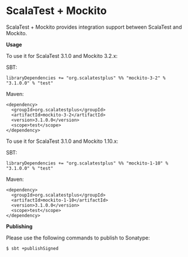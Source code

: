 # ScalaTest + Mockito
ScalaTest + Mockito provides integration support between ScalaTest and Mockito.

**Usage**

To use it for ScalaTest 3.1.0 and Mockito 3.2.x: 

SBT: 

```
libraryDependencies += "org.scalatestplus" %% "mockito-3-2" % "3.1.0.0" % "test"
```

Maven: 

```
<dependency>
  <groupId>org.scalatestplus</groupId>
  <artifactId>mockito-3-2</artifactId>
  <version>3.1.0.0</version>
  <scope>test</scope>
</dependency>
```

To use it for ScalaTest 3.1.0 and Mockito 1.10.x: 

SBT: 

```
libraryDependencies += "org.scalatestplus" %% "mockito-1-10" % "3.1.0.0" % "test"
```

Maven: 

```
<dependency>
  <groupId>org.scalatestplus</groupId>
  <artifactId>mockito-1-10</artifactId>
  <version>3.1.0.0</version>
  <scope>test</scope>
</dependency>
```

**Publishing**

Please use the following commands to publish to Sonatype: 

```
$ sbt +publishSigned
```
